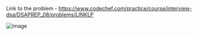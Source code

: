 Link to the problem - https://www.codechef.com/practice/course/interview-dsa/DSAPREP_08/problems/LINKLP


![image](https://github.com/Haleshot/Competitive-Programming/assets/57552973/f7fca127-e7ed-4db0-8181-a0e13411256f)
